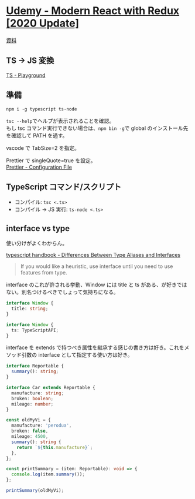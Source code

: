 # [Udemy - Modern React with Redux [2020 Update]](https://www.udemy.com/course/react-redux/learn)

[資料](https://github.com/StephenGrider/typescriptcasts)

## TS -> JS 変換

[TS - Playground](https://www.typescriptlang.org/play)

## 準備

`npm i -g typescript ts-node`

`tsc --help`でヘルプが表示されることを確認。  
もし tsc コマンド実行できない場合は、`npm bin -g`で global のインストール先を確認して PATH を通す。

vscode で TabSize=2 を指定。

Prettier で singleQuote=true を設定。  
[Prettier - Configuration File](https://prettier.io/docs/en/configuration.html)

## TypeScript コマンド/スクリプト

- コンパイル: `tsc <.ts>`
- コンパイル -> JS 実行: `ts-node <.ts>`

## interface vs type

使い分けがよくわからん。

[typescript handbook - Differences Between Type Aliases and Interfaces](https://www.typescriptlang.org/docs/handbook/2/everyday-types.html#differences-between-type-aliases-and-interfaces)

> If you would like a heuristic, use interface until you need to use features from type.

interface のこれが許される挙動、Window には title と ts がある、が好きではない。別名つけるべきでしょって気持ちになる。

```ts
interface Window {
  title: string;
}

interface Window {
  ts: TypeScriptAPI;
}
```

interface を extends で持つべき属性を継承する感じの書き方は好き。これをメソッド引数の interface として指定する使い方は好き。

```ts
interface Reportable {
  summary(): string;
}

interface Car extends Reportable {
  manufacture: string;
  broken: boolean;
  mileage: number;
}

const oldMyVi = {
  manufacture: 'perodua',
  broken: false,
  mileage: 4500,
  summary(): string {
    return `${this.manufacture}`;
  },
};

const printSummary = (item: Reportable): void => {
  console.log(item.summary());
};

printSummary(oldMyVi);
```
